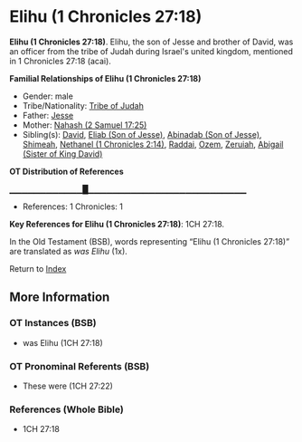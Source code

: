 # Elihu (1 Chronicles 27:18)
**Elihu (1 Chronicles 27:18)**. 
Elihu, the son of Jesse and brother of David, was an officer from the tribe of Judah during Israel's united kingdom, mentioned in 1 Chronicles 27:18 (acai). 




**Familial Relationships of Elihu (1 Chronicles 27:18)**


* Gender: male
* Tribe/Nationality: [Tribe of Judah](../../../groups/md/acai/Judah.md)
* Father: [Jesse](Jesse.md)
* Mother: [Nahash (2 Samuel 17:25)](Nahash.3.md)
* Sibling(s): [David](David.md), [Eliab (Son of Jesse)](Eliab.3.md), [Abinadab (Son of Jesse)](Abinadab.3.md), [Shimeah](Shimeah.2.md), [Nethanel (1 Chronicles 2:14)](Nethanel.2.md), [Raddai](Raddai.md), [Ozem](Ozem.md), [Zeruiah](Zeruiah.md), [Abigail (Sister of King David)](Abigail.2.md)


**OT Distribution of References**

▁▁▁▁▁▁▁▁▁▁▁▁█▁▁▁▁▁▁▁▁▁▁▁▁▁▁▁▁▁▁▁▁▁▁▁▁▁▁
* References: 1 Chronicles: 1



**Key References for Elihu (1 Chronicles 27:18)**: 
1CH 27:18. 


In the Old Testament (BSB), words representing “Elihu (1 Chronicles 27:18)” are translated as 
*was Elihu* (1x). 




Return to [Index](00-Index.md)

## More Information

### OT Instances (BSB)

* was Elihu (1CH 27:18)



### OT Pronominal Referents (BSB)

* These were (1CH 27:22)



### References (Whole Bible)

* 1CH 27:18



